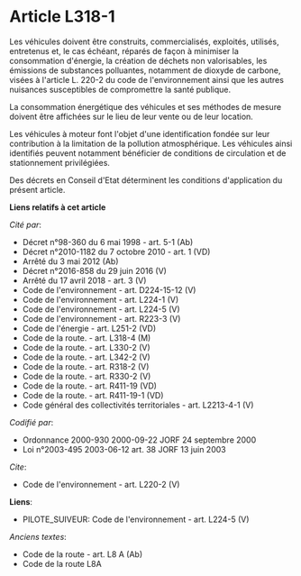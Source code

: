 # Article L318-1

Les véhicules doivent être construits, commercialisés, exploités, utilisés, entretenus et, le cas échéant, réparés de façon à
minimiser la consommation d'énergie, la création de déchets non valorisables, les émissions de substances polluantes,
notamment de dioxyde de carbone, visées à l'article L. 220-2 du code de l'environnement ainsi que les autres nuisances
susceptibles de compromettre la santé publique. 

La consommation énergétique des véhicules et ses méthodes de mesure doivent être affichées sur le lieu de leur vente ou de
leur location. 

Les véhicules à moteur font l'objet d'une identification fondée sur leur contribution à la limitation de la pollution
atmosphérique. Les véhicules ainsi identifiés peuvent notamment bénéficier de conditions de circulation et de stationnement
privilégiées. 

Des décrets en Conseil d'Etat déterminent les conditions d'application du présent article.

**Liens relatifs à cet article**

_Cité par_:

  - Décret n°98-360 du 6 mai 1998 - art. 5-1 (Ab)
  - Décret n°2010-1182 du 7 octobre 2010 - art. 1 (VD)
  - Arrêté du 3 mai 2012 (Ab)
  - Décret n°2016-858 du 29 juin 2016 (V)
  - Arrêté du 17 avril 2018 - art. 3 (V)
  - Code de l'environnement - art. D224-15-12 (V)
  - Code de l'environnement - art. L224-1 (V)
  - Code de l'environnement - art. L224-5 (V)
  - Code de l'environnement - art. R223-3 (V)
  - Code de l'énergie - art. L251-2 (VD)
  - Code de la route. - art. L318-4 (M)
  - Code de la route. - art. L330-2 (V)
  - Code de la route. - art. L342-2 (V)
  - Code de la route. - art. R318-2 (V)
  - Code de la route. - art. R330-2 (V)
  - Code de la route. - art. R411-19 (VD)
  - Code de la route. - art. R411-19-1 (VD)
  - Code général des collectivités territoriales - art. L2213-4-1 (V)

_Codifié par_:

  - Ordonnance 2000-930 2000-09-22 JORF 24 septembre 2000
  - Loi n°2003-495 2003-06-12 art. 38 JORF 13 juin 2003

_Cite_:

  - Code de l'environnement - art. L220-2 (V)

**Liens**:

  - PILOTE_SUIVEUR: Code de l'environnement - art. L224-5 (V)

_Anciens textes_:

  - Code de la route - art. L8 A (Ab)
  - Code de la route L8A
